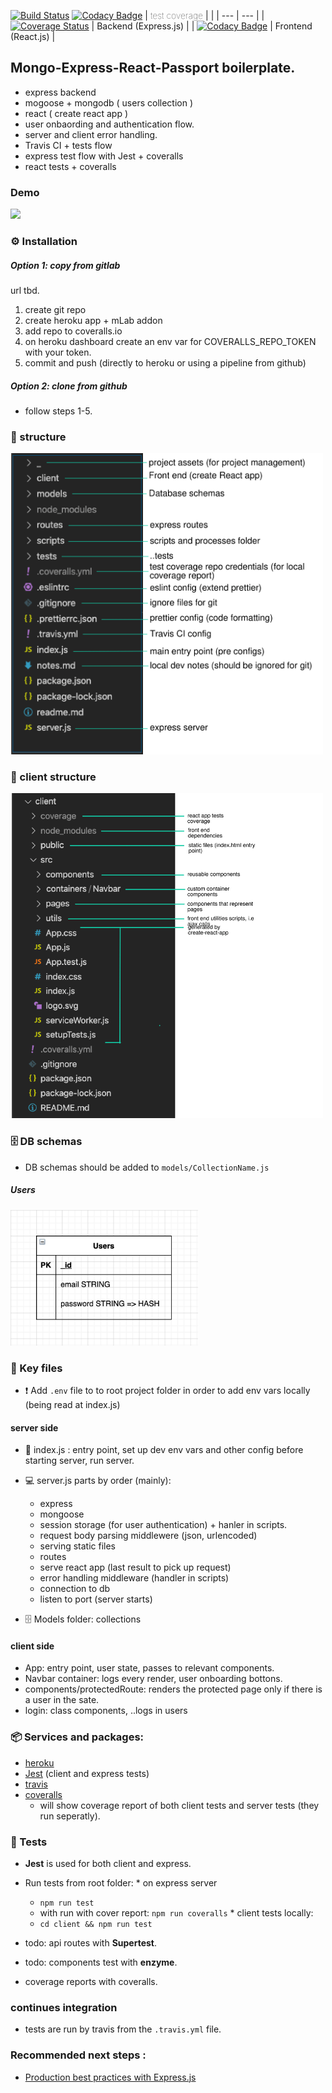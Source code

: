  [![Build Status](https://travis-ci.com/ronerlih/passport-express-mongo-react-box.svg?branch=master)](https://travis-ci.com/ronerlih/passport-express-mongo-react-box) [![Codacy Badge](https://app.codacy.com/project/badge/Grade/35012f6865fd497895ca4f1386597511)](https://www.codacy.com/manual/ronerlih/react-express-mongo-passport-extended-box?utm_source=github.com&amp;utm_medium=referral&amp;utm_content=ronerlih/react-express-mongo-passport-extended-box&amp;utm_campaign=Badge_Grade) 
| <span style="font-weight:100"> test coverage </span> | |
| --- | --- |
| [![Coverage Status](https://coveralls.io/repos/github/ronerlih/passport-express-mongo-react-box/badge.svg?branch=master)](https://coveralls.io/github/ronerlih/passport-express-mongo-react-box?branch=master) | Backend (Express.js) | 
| [![Codacy Badge](https://app.codacy.com/project/badge/Coverage/35012f6865fd497895ca4f1386597511)](https://www.codacy.com/manual/ronerlih/react-express-mongo-passport-extended-box?utm_source=github.com&utm_medium=referral&utm_content=ronerlih/react-express-mongo-passport-extended-box&utm_campaign=Badge_Coverage) | Frontend (React.js) |
   
## Mongo-Express-React-Passport boilerplate.
 * express backend
 * mogoose + mongodb ( users collection )
 * react ( create react app )
 * user onbaording and authentication flow.
 * server and client error handling. 
 * Travis CI + tests flow
 * express test flow with Jest + coveralls
 * react tests + coveralls

### Demo
<img src='_/flow-gif.gif' style="max-width:300px" />

### ⚙️ Installation

##### Option 1: copy from gitlab
url tbd.

  1. create git repo
  2. create heroku app + mLab addon 
  3. add repo to coveralls.io
  4. on heroku dashboard create an env var for COVERALLS_REPO_TOKEN with your token.
  5. commit and push (directly to heroku or using a pipeline from github)

##### Option 2: clone from github 
  * follow steps 1-5.

### :evergreen_tree: structure
<img src='_/folder-structure.jpg' style="max-width:500px" />

### :evergreen_tree: client structure
<img src='_/client-structure.png' style="max-width:500px" />

### 🗄 DB schemas

* DB schemas should be added to `models/CollectionName.js`

##### Users
<img src='_/users-collection.png' style="max-width:300px" />


### 🔑 Key files

* ❗️ Add `.env` file to to root project folder in order to add env vars locally (being read at index.js)

#### server side 
* 🚀 index.js : entry point, set up dev env vars and other config before starting server, run server.

* 💻 server.js parts by order (mainly):
   * express
   * mongoose 
   * session storage (for user authentication) + hanler in scripts.
   * request body parsing middlewere (json, urlencoded)
   * serving static files
   * routes
   * serve react app (last result to pick up request)
   * error handling middleware (handler in scripts)
   * connection to db
   * listen to port (server starts)

* 🗄 Models folder: collections

#### client side 
* App: entry point, user state, passes to relevant components.
* Navbar container: logs every render, user onboarding bottons.
* components/protectedRoute: renders the protected page only if there is a user in the sate.
* login: class components, ..logs in users

### 📦 Services and packages:

  
  * [heroku](heroku.com) 
  * [Jest](https://jestjs.io/) (client and express tests)
  * [travis](https://travis-ci.org/)
  * [coveralls](coveralls.io) 
    * will show coverage report of both client tests and server tests (they run seperatly).

### 📓 Tests
   * **Jest** is used for both client and express.

   * Run tests from root folder:
    * on express server
      * `npm run test`
      * with run with cover report: 
      `npm run coveralls`
    * client tests locally:
      * `cd client && npm run test`
   * todo: api routes with **Supertest**.
   * todo: components test with **enzyme**.
   * coverage reports with coveralls.

### continues integration
   * tests are run by travis from the `.travis.yml` file.

### Recommended next steps :

  * [Production best practices with Express.js](https://expressjs.com/en/advanced/best-practice-performance.html)


